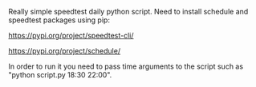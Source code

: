 Really simple speedtest daily python script.
Need to install schedule and speedtest packages using pip:

https://pypi.org/project/speedtest-cli/

https://pypi.org/project/schedule/

In order to run it you need to pass time arguments to the script such as "python script.py 18:30 22:00".
